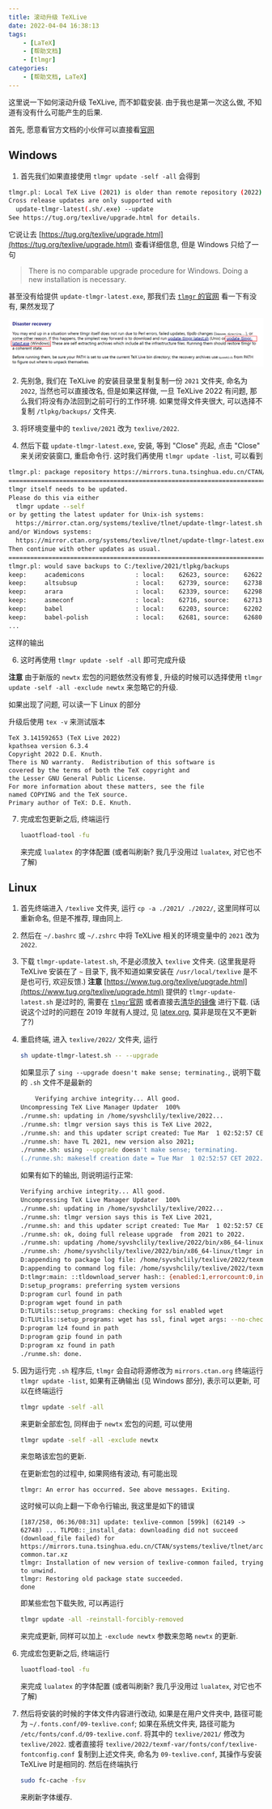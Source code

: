 ```yaml
---
title: 滚动升级 TeXLive
date: 2022-04-04 16:38:13
tags:
    - [LaTeX]
    - [帮助文档]
    - [tlmgr]
categories:
    - [帮助文档, LaTeX]
---
```


这里说一下如何滚动升级 TeXLive, 而不卸载安装. 由于我也是第一次这么做, 不知道有没有什么可能产生的后果. 

<!-- more -->

首先, 愿意看官方文档的小伙伴可以直接看[官网](https://www.tug.org/texlive/upgrade.html)

## Windows

1. 首先我们如果直接使用 `tlmgr update -self -all` 会得到

  ```bash
  tlmgr.pl: Local TeX Live (2021) is older than remote repository (2022).
  Cross release updates are only supported with
    update-tlmgr-latest(.sh/.exe) --update
  See https://tug.org/texlive/upgrade.html for details.
  ```

  它说让去 [https://tug.org/texlive/upgrade.html](https://tug.org/texlive/upgrade.html) 查看详细信息, 但是 Windows 只给了一句

  > There is no comparable upgrade procedure for Windows. Doing a new installation is necessary.

  甚至没有给提供 `update-tlmgr-latest.exe`, 那我们去 [`tlmgr` 的官网](https://www.tug.org/texlive/tlmgr.html) 看一下有没有, 果然发现了 

  ![`tlmgr` 官网](https://raw.githubusercontent.com/syvshc/image/master/postimg/texlive-rolling-update/tlmgr-latest.png)

2. 先别急, 我们在 TeXLive 的安装目录里复制复制一份 `2021` 文件夹, 命名为 `2022`, 当然也可以直接改名, 但是如果这样做, 一旦 TeXLive 2022 有问题, 那么我们将没有办法回到之前可行的工作环境. 如果觉得文件夹很大, 可以选择不复制 `/tlpkg/backups/` 文件夹. 
3. 将环境变量中的 `texlive/2021` 改为 `texlive/2022`.

4. 然后下载 `update-tlmgr-latest.exe`, 安装, 等到 "Close" 亮起, 点击 "Close" 来关闭安装窗口, 重启命令行. 这时我们再使用 `tlmgr update -list`, 可以看到

  ```bash
  tlmgr.pl: package repository https://mirrors.tuna.tsinghua.edu.cn/CTAN/systems/texlive/tlnet (not verified: gpg unavailable)
  ===============================================================================
  tlmgr itself needs to be updated.
  Please do this via either
    tlmgr update --self
  or by getting the latest updater for Unix-ish systems:
    https://mirror.ctan.org/systems/texlive/tlnet/update-tlmgr-latest.sh
  and/or Windows systems:
    https://mirror.ctan.org/systems/texlive/tlnet/update-tlmgr-latest.exe
  Then continue with other updates as usual.
  ===============================================================================
  tlmgr.pl: would save backups to C:/texlive/2021/tlpkg/backups
  keep:     academicons              : local:    62623, source:    62622
  keep:     altsubsup                : local:    62739, source:    62738
  keep:     arara                    : local:    62339, source:    62298
  keep:     asmeconf                 : local:    62716, source:    62713
  keep:     babel                    : local:    62203, source:    62202
  keep:     babel-polish             : local:    62681, source:    62680
  ...
  ```

这样的输出

6. 这时再使用 `tlmgr update -self -all` 即可完成升级

**注意** 由于新版的 `newtx` 宏包的问题依然没有修复, 升级的时候可以选择使用 `tlmgr update -self -all -exclude newtx` 来忽略它的升级. 

  如果出现了问题, 可以读一下 Linux 的部分

  升级后使用 `tex -v` 来测试版本

  ```log
  TeX 3.141592653 (TeX Live 2022)
  kpathsea version 6.3.4
  Copyright 2022 D.E. Knuth.
  There is NO warranty.  Redistribution of this software is
  covered by the terms of both the TeX copyright and
  the Lesser GNU General Public License.
  For more information about these matters, see the file
  named COPYING and the TeX source.
  Primary author of TeX: D.E. Knuth.
  ```

7. 完成宏包更新之后, 终端运行 

    ```bash
    luaotfload-tool -fu
    ```

    来完成 `lualatex` 的字体配置 (或者叫刷新? 我几乎没用过 `lualatex`, 对它也不了解)

## Linux

1. 首先终端进入 `/texlive` 文件夹, 运行 `cp -a ./2021/ ./2022/`, 这里同样可以重新命名, 但是不推荐, 理由同上.

2. 然后在 `~/.bashrc` 或 `~/.zshrc` 中将 TeXLive 相关的环境变量中的 `2021` 改为 `2022`. 
3. 下载 `tlmgr-update-latest.sh`, 不是必须放入 `texlive` 文件夹. (这里我是将 TeXLive 安装在了 `~` 目录下, 我不知道如果安装在 `/usr/local/texlive` 是不是也可行, 欢迎反馈.)
   **注意** [https://www.tug.org/texlive/upgrade.html](https://www.tug.org/texlive/upgrade.html) 提供的 `tlmgr-update-latest.sh` 是过时的, 需要在 [`tlmgr`官网](https://www.tug.org/texlive/tlmgr.html) 或者直接去[清华的镜像](https://mirrors.tuna.tsinghua.edu.cn/CTAN/systems/texlive/tlnet/) 进行下载. (话说这个过时的问题在 2019 年就有人提过, 见 [latex.org](https://latex.org/forum/viewtopic.php?t=32463), 莫非是现在又不更新了?)
4. 重启终端, 进入 `texlive/2022/` 文件夹, 运行

    ```bash
    sh update-tlmgr-latest.sh -- --upgrade
    ```

    如果显示了 `sing --upgrade doesn't make sense; terminating.`, 说明下载的 `.sh` 文件不是最新的

    ```bash
        Verifying archive integrity... All good.
    Uncompressing TeX Live Manager Updater  100%  
    ./runme.sh: updating in /home/syvshclily/texlive/2022...
    ./runme.sh: tlmgr version says this is TeX Live 2022,
    ./runme.sh: and this updater script created: Tue Mar  1 02:52:57 CET 2022.
    ./runme.sh: have TL 2021, new version also 2021;
    ./runme.sh: using --upgrade doesn't make sense; terminating.
    (./runme.sh: makeself creation date = Tue Mar  1 02:52:57 CET 2022.)
    ```

    如果有如下的输出, 则说明运行正常:

    ```bash
    Verifying archive integrity... All good.
    Uncompressing TeX Live Manager Updater  100%  
    ./runme.sh: updating in /home/syvshclily/texlive/2022...
    ./runme.sh: tlmgr version says this is TeX Live 2021,
    ./runme.sh: and this updater script created: Tue Mar  1 02:52:57 CET 2022.
    ./runme.sh: ok, doing full release upgrade  from 2021 to 2022.
    ./runme.sh: updating /home/syvshclily/texlive/2022/bin/x86_64-linux ...
    ./runme.sh: /home/syvshclily/texlive/2022/bin/x86_64-linux/tlmgr including objects: master/tlpkg/tlpobj/texlive.infra.tlpobj master/tlpkg/tlpobj/texlive.infra.x86_64-linux.tlpobj
    D:appending to package log file: /home/syvshclily/texlive/2022/texmf-var/web2c/tlmgr.log
    D:appending to command log file: /home/syvshclily/texlive/2022/texmf-var/web2c/tlmgr-commands.log
    D:tlmgr:main: ::tldownload_server hash:: {enabled:1,errorcount:0,initcount:1,ua:LWP::UserAgent=HASH(0x561de626d708)}
    D:setup_programs: preferring system versions
    D:program curl found in path
    D:program wget found in path
    D:TLUtils::setup_programs: checking for ssl enabled wget
    D:TLUtils::setup_programs: wget has ssl, final wget args: --no-check-certificate --user-agent=texlive/wget --tries=4 --timeout=30 -q -O
    D:program lz4 found in path
    D:program gzip found in path
    D:program xz found in path
    ./runme.sh: done.
    ```

5. 因为运行完 `.sh` 程序后, `tlmgr` 会自动将源修改为 `mirrors.ctan.org` 终端运行 `tlmgr update -list`, 如果有正确输出 (见 Windows 部分), 表示可以更新, 可以在终端运行

    ```bash
    tlmgr update -self -all
    ```

    来更新全部宏包, 同样由于 `newtx` 宏包的问题, 可以使用

    ```bash
    tlmgr update -self -all -exclude newtx
    ```

    来忽略该宏包的更新.

    在更新宏包的过程中, 如果网络有波动, 有可能出现 

    ```text
    tlmgr: An error has occurred. See above messages. Exiting.
    ```

    这时候可以向上翻一下命令行输出, 我这里是如下的错误

    ```text
    [187/258, 06:36/08:31] update: texlive-common [599k] (62149 -> 62748) ... TLPDB::_install_data: downloading did not succeed (download_file failed) for https://mirrors.tuna.tsinghua.edu.cn/CTAN/systems/texlive/tlnet/archive/texlive-common.tar.xz
    tlmgr: Installation of new version of texlive-common failed, trying to unwind.
    tlmgr: Restoring old package state succeeded.
    done
    ```

    即某些宏包下载失败, 可以再运行

    ```bash
    tlmgr update -all -reinstall-forcibly-removed
    ```

    来完成更新, 同样可以加上 `-exclude newtx` 参数来忽略 `newtx` 的更新.

6. 完成宏包更新之后, 终端运行 

    ```bash
    luaotfload-tool -fu
    ```

    来完成 `lualatex` 的字体配置 (或者叫刷新? 我几乎没用过 `lualatex`, 对它也不了解)

7. 然后将安装的时候的字体文件内容进行改动, 如果是在用户文件夹中, 路径可能为 `~/.fonts.conf/09-texlive.conf`; 如果在系统文件夹, 路径可能为 `/etc/fonts/conf.d/09-texlive.conf`. 将其中的 `texlive/2021/` 修改为 `texlive/2022`. 或者直接将 `texlive/2022/texmf-var/fonts/conf/texlive-fontconfig.conf` 复制到上述文件夹, 命名为 `09-texlive.conf`, 其操作与安装 TeXLive 时是相同的. 然后在终端执行

    ```bash
    sudo fc-cache -fsv
    ```

    来刷新字体缓存. 
